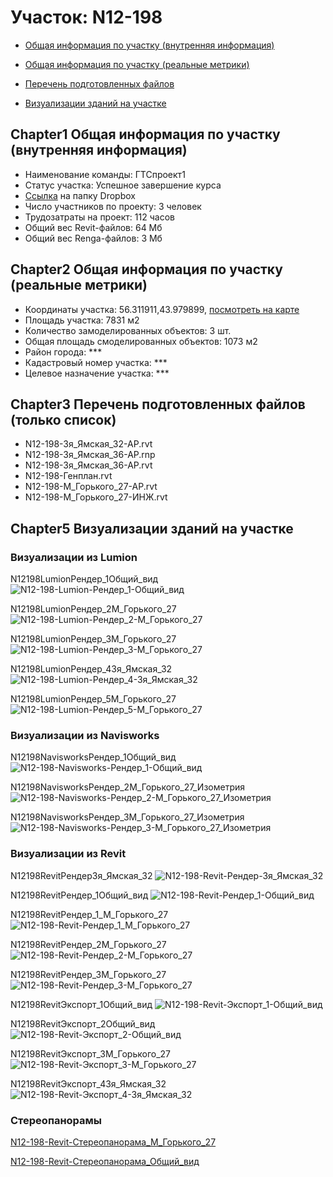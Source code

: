 # Участок: N12-198

* [Общая информация по участку (внутренняя информация)](#Chapter1)

* [Общая информация по участку (реальные метрики)](#Chapter2)

* [Перечень подготовленных файлов](#Chapter3)

* [Визуализации зданий на участке](#Chapter5)

## <a id="test">Chapter1</a> Общая информация по участку (внутренняя информация)
+ Наименование команды: ГТСпроект1
+ Статус участка: Успешное завершение курса
+ [Ссылка](https://www.dropbox.com/sh/wvvgv1nw1iqred9/AABTyZyoJaZu3krZtc6eUc2Ta/N12_198?dl=0) на папку Dropbox
+ Число участников по проекту: 3 человек
+ Трудозатраты на проект: 112 часов
+ Общий вес Revit-файлов: 64 Мб
+ Общий вес Renga-файлов: 3 Мб
## <a id="test">Chapter2</a> Общая информация по участку (реальные метрики)
+ Координаты участка: 56.311911,43.979899, [посмотреть на карте](https://yandex.ru/maps/47/nizhny-novgorod/?ll=56.311911%2C43.979899&z=19)
+ Площадь участка: 7831 м2
+ Количество замоделированных объектов: 3 шт.
+ Общая площадь смоделированных объектов: 1073 м2
+ Район города: *** 
+ Кадастровый номер участка: *** 
+ Целевое назначение участка: *** 
## <a id="test">Chapter3</a> Перечень подготовленных файлов (только список)
+ N12-198-3я_Ямская_32-АР.rvt
+ N12-198-3я_Ямская_36-АР.rnp
+ N12-198-3я_Ямская_36-АР.rvt
+ N12-198-Генплан.rvt
+ N12-198-М_Горького_27-АР.rvt
+ N12-198-М_Горького_27-ИНЖ.rvt
## <a id="test">Chapter5</a> Визуализации зданий на участке
### Визуализации из Lumion
N12198LumionРендер_1Общий_вид
![N12-198-Lumion-Рендер_1-Общий_вид](/Images/N12_198/N12-198-Lumion-Рендер_1-Общий_вид_Compressed.jpg)

N12198LumionРендер_2М_Горького_27
![N12-198-Lumion-Рендер_2-М_Горького_27](/Images/N12_198/N12-198-Lumion-Рендер_2-М_Горького_27_Compressed.jpg)

N12198LumionРендер_3М_Горького_27
![N12-198-Lumion-Рендер_3-М_Горького_27](/Images/N12_198/N12-198-Lumion-Рендер_3-М_Горького_27_Compressed.jpg)

N12198LumionРендер_43я_Ямская_32
![N12-198-Lumion-Рендер_4-3я_Ямская_32](/Images/N12_198/N12-198-Lumion-Рендер_4-3я_Ямская_32_Compressed.jpg)

N12198LumionРендер_5М_Горького_27
![N12-198-Lumion-Рендер_5-М_Горького_27](/Images/N12_198/N12-198-Lumion-Рендер_5-М_Горького_27_Compressed.jpg)

### Визуализации из Navisworks
N12198NavisworksРендер_1Общий_вид
![N12-198-Navisworks-Рендер_1-Общий_вид](/Images/N12_198/N12-198-Navisworks-Рендер_1-Общий_вид_Compressed.jpg)

N12198NavisworksРендер_2М_Горького_27_Изометрия
![N12-198-Navisworks-Рендер_2-М_Горького_27_Изометрия](/Images/N12_198/N12-198-Navisworks-Рендер_2-М_Горького_27_Изометрия_Compressed.jpg)

N12198NavisworksРендер_3М_Горького_27_Изометрия
![N12-198-Navisworks-Рендер_3-М_Горького_27_Изометрия](/Images/N12_198/N12-198-Navisworks-Рендер_3-М_Горького_27_Изометрия_Compressed.jpg)

### Визуализации из Revit
N12198RevitРендер3я_Ямская_32
![N12-198-Revit-Рендер-3я_Ямская_32](/Images/N12_198/N12-198-Revit-Рендер-3я_Ямская_32_Compressed.jpg)

N12198RevitРендер_1Общий_вид
![N12-198-Revit-Рендер_1-Общий_вид](/Images/N12_198/N12-198-Revit-Рендер_1-Общий_вид_Compressed.jpg)

N12198RevitРендер_1_М_Горького_27
![N12-198-Revit-Рендер_1_М_Горького_27](/Images/N12_198/N12-198-Revit-Рендер_1_М_Горького_27_Compressed.jpg)

N12198RevitРендер_2М_Горького_27
![N12-198-Revit-Рендер_2-М_Горького_27](/Images/N12_198/N12-198-Revit-Рендер_2-М_Горького_27_Compressed.jpg)

N12198RevitРендер_3М_Горького_27
![N12-198-Revit-Рендер_3-М_Горького_27](/Images/N12_198/N12-198-Revit-Рендер_3-М_Горького_27_Compressed.jpg)

N12198RevitЭкспорт_1Общий_вид
![N12-198-Revit-Экспорт_1-Общий_вид](/Images/N12_198/N12-198-Revit-Экспорт_1-Общий_вид_Compressed.jpg)

N12198RevitЭкспорт_2Общий_вид
![N12-198-Revit-Экспорт_2-Общий_вид](/Images/N12_198/N12-198-Revit-Экспорт_2-Общий_вид_Compressed.jpg)

N12198RevitЭкспорт_3М_Горького_27
![N12-198-Revit-Экспорт_3-М_Горького_27](/Images/N12_198/N12-198-Revit-Экспорт_3-М_Горького_27_Compressed.jpg)

N12198RevitЭкспорт_43я_Ямская_32
![N12-198-Revit-Экспорт_4-3я_Ямская_32](/Images/N12_198/N12-198-Revit-Экспорт_4-3я_Ямская_32_Compressed.jpg)

### Стереопанорамы
[N12-198-Revit-Стереопанорама_М_Горького_27](https://pano.autodesk.com/pano.html?url=jpgs/27695669-4e84-42cc-9a29-92434232a6eb&version=2)

[N12-198-Revit-Стереопанорама_Общий_вид](https://pano.autodesk.com/pano.html?url=jpgs/d6b1b201-9e0b-412f-b8da-9d5bfe82d4c4&version=2)

